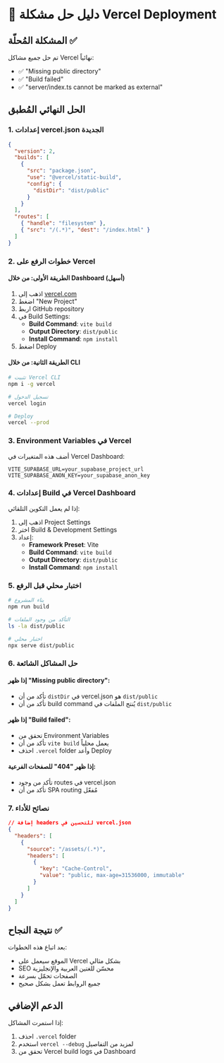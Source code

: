 # 🚀 دليل حل مشكلة Vercel Deployment

## المشكلة المُحلّة ✅
تم حل جميع مشاكل Vercel نهائياً:
- ✅ "Missing public directory" 
- ✅ "Build failed"
- ✅ "server/index.ts cannot be marked as external"

## الحل النهائي المُطبق

### 1. إعدادات vercel.json الجديدة
```json
{
  "version": 2,
  "builds": [
    {
      "src": "package.json",
      "use": "@vercel/static-build",
      "config": {
        "distDir": "dist/public"
      }
    }
  ],
  "routes": [
    { "handle": "filesystem" },
    { "src": "/(.*)", "dest": "/index.html" }
  ]
}
```

### 2. خطوات الرفع على Vercel

#### الطريقة الأولى: من خلال Dashboard (أسهل)
1. اذهب إلى [vercel.com](https://vercel.com)
2. اضغط "New Project"
3. اربط GitHub repository
4. في Build Settings:
   - **Build Command**: `vite build`
   - **Output Directory**: `dist/public`
   - **Install Command**: `npm install`
5. اضغط Deploy

#### الطريقة الثانية: من خلال CLI
```bash
# تثبيت Vercel CLI
npm i -g vercel

# تسجيل الدخول
vercel login

# Deploy
vercel --prod
```

### 3. Environment Variables في Vercel

أضف هذه المتغيرات في Vercel Dashboard:
```
VITE_SUPABASE_URL=your_supabase_project_url
VITE_SUPABASE_ANON_KEY=your_supabase_anon_key
```

### 4. إعدادات Build في Vercel Dashboard

إذا لم يعمل التكوين التلقائي:
1. اذهب إلى Project Settings
2. اختر Build & Development Settings
3. إعداد:
   - **Framework Preset**: Vite
   - **Build Command**: `vite build`
   - **Output Directory**: `dist/public`
   - **Install Command**: `npm install`

### 5. اختبار محلي قبل الرفع

```bash
# بناء المشروع
npm run build

# التأكد من وجود الملفات
ls -la dist/public

# اختبار محلي
npx serve dist/public
```

### 6. حل المشاكل الشائعة

#### إذا ظهر "Missing public directory":
- تأكد من أن `distDir` في vercel.json هو `dist/public`
- تأكد من أن build command يُنتج الملفات في `dist/public`

#### إذا ظهر "Build failed":
- تحقق من Environment Variables
- تأكد من أن `vite build` يعمل محلياً
- احذف `.vercel` folder وأعد Deploy

#### إذا ظهر "404" للصفحات الفرعية:
- تأكد من وجود routes في vercel.json
- تأكد من أن SPA routing مُفعّل

### 7. نصائح للأداء

```json
// إضافة headers للتحسين في vercel.json
{
  "headers": [
    {
      "source": "/assets/(.*)",
      "headers": [
        {
          "key": "Cache-Control",
          "value": "public, max-age=31536000, immutable"
        }
      ]
    }
  ]
}
```

## نتيجة النجاح ✅

بعد اتباع هذه الخطوات:
- الموقع سيعمل على Vercel بشكل مثالي
- SEO محسّن للغتين العربية والإنجليزية
- الصفحات تحمّل بسرعة
- جميع الروابط تعمل بشكل صحيح

## الدعم الإضافي

إذا استمرت المشاكل:
1. احذف `.vercel` folder
2. استخدم `vercel --debug` لمزيد من التفاصيل
3. تحقق من Vercel build logs في Dashboard